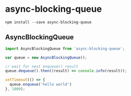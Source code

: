 # async-blocking-queue

```
npm install --save async-blocking-queue
```



AsyncBlockingQueue
------------------


```javascript
import AsyncBlockingQueue from 'async-blocking-queue';

var queue = new AsyncBlockingQueue();

// wait for next enqueue() result
queue.dequeue().then((result) => console.info(result));

setTimeout(() => {
  queue.enqueue('hello world')
}, 1000);

```
